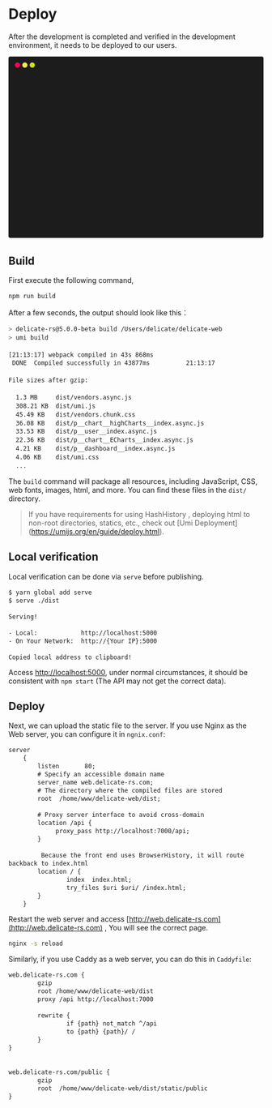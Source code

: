 # Deploy

After the development is completed and verified in the development environment, it needs to be deployed to our users.

![i18n](./_media/term_build.svg)

## Build

First execute the following command,

```bash
npm run build
```

After a few seconds, the output should look like this：

```bash
> delicate-rs@5.0.0-beta build /Users/delicate/delicate-web
> umi build

[21:13:17] webpack compiled in 43s 868ms
 DONE  Compiled successfully in 43877ms          21:13:17

File sizes after gzip:

  1.3 MB     dist/vendors.async.js
  308.21 KB  dist/umi.js
  45.49 KB   dist/vendors.chunk.css
  36.08 KB   dist/p__chart__highCharts__index.async.js
  33.53 KB   dist/p__user__index.async.js
  22.36 KB   dist/p__chart__ECharts__index.async.js
  4.21 KB    dist/p__dashboard__index.async.js
  4.06 KB    dist/umi.css
  ...
```

The `build` command will package all resources, including JavaScript, CSS, web fonts, images, html, and more. You can find these files in the `dist/` directory.

> If you have requirements for using HashHistory , deploying html to non-root directories, statics, etc., check out [Umi Deployment] (https://umijs.org/en/guide/deploy.html).

## Local verification


Local verification can be done via `serve` before publishing.

```
$ yarn global add serve
$ serve ./dist

Serving!

- Local:            http://localhost:5000
- On Your Network:  http://{Your IP}:5000

Copied local address to clipboard!

```

Access [http://localhost:5000](http://localhost:5000), under normal circumstances, it should be consistent with `npm start` (The API may not get the correct data).


## Deploy

Next, we can upload the static file to the server. If you use Nginx as the Web server, you can configure it in `ngnix.conf`:
```
server
	{
		listen       80;
        # Specify an accessible domain name
		server_name web.delicate-rs.com;
        # The directory where the compiled files are stored
		root  /home/www/delicate-web/dist;

        # Proxy server interface to avoid cross-domain
		location /api {
			 proxy_pass http://localhost:7000/api;
		}

         Because the front end uses BrowserHistory, it will route backback to index.html
		location / {
				index  index.html;
				try_files $uri $uri/ /index.html;
		}
	}
```

Restart the web server and access [http://web.delicate-rs.com](http://web.delicate-rs.com) , You will see the correct page.

```bash
nginx -s reload
```

Similarly, if you use Caddy as a web server, you can do this in `Caddyfile`:

```
web.delicate-rs.com {
        gzip
        root /home/www/delicate-web/dist
        proxy /api http://localhost:7000

        rewrite {
                if {path} not_match ^/api
                to {path} {path}/ /
        }
}


web.delicate-rs.com/public {
        gzip
        root  /home/www/delicate-web/dist/static/public
}

```
